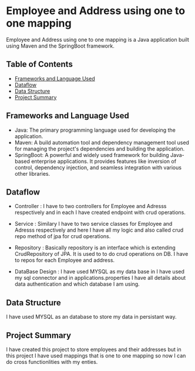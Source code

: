 # Employee and Address using one to one mapping

Employee and Address using one to one mapping is a Java application built using Maven and the SpringBoot framework.

## Table of Contents

- [Frameworks and Language Used](#frameworks-and-language-used)
- [Dataflow](#dataflow)
- [Data Structure](#data-structure)
- [Project Summary](#project-summary)

## Frameworks and Language Used

- Java: The primary programming language used for developing the application.
- Maven: A build automation tool and dependency management tool used for managing the project's dependencies and building the application.
- SpringBoot: A powerful and widely used framework for building Java-based enterprise applications. It provides features like inversion of control, dependency injection, and seamless integration with various other libraries.

## Dataflow
* Controller : I have to two controllers for Employee and Adresss respectively and in each I have created endpoint with crud operations.

* Service : Similary I have to two service classes for Employee and Adresss respectively and here I have all my logic and also called crud repo method of jpa for crud operations.

* Repository : Basically repository is an interface which is extending CrudRepository of JPA. It is used to to do crud operations on DB. I have to repos for each Employee and address.

* DataBase Design : I have used MYSQL as my data base in I have used my sql connector and in applications.properties I have all details about data authentication and which database I am using.

## Data Structure

I have used MYSQL as an database to store my data in persistant way.

## Project Summary

I have created this project to store employees and their addresses but in this project I have used mappings that is one to one mapping so now I can do cross functionlities with my enties.
